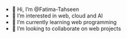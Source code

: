 - 👋 Hi, I’m @Fatima-Tahseen
- 👀 I’m interested in web, cloud and AI
- 🌱 I’m currently learning web programming
- 💞️ I’m looking to collaborate on web projects 

<!---
Fatima-Tahseen/Fatima-Tahseen is a ✨ special ✨ repository because its `README.md` (this file) appears on your GitHub profile.
You can click the Preview link to take a look at your changes.
--->
